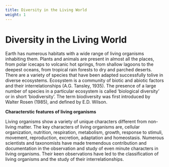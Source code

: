 ```yaml
---
title: Diversity in the Living World
weight: 1
---
```


# Diversity in the Living World

Earth has numerous habitats with a wide range of living organisms inhabiting them. Plants and animals are present in almost all the places, from polar icecaps to volcanic hot springs, from shallow lagoons to the deepest oceans, from tropical rain forests to dry and parched deserts. There are a variety of species that have been adapted successfully tolive in diverse ­ecosystems. Ecosystem is a community of biotic and abiotic factors and their interrelationships (A.G. Tansley, 1935). The presence of a large number of species in a particular ecosystem is called ‘biological diversity’ or in short ‘­biodiversity’. The term biodiversity was first ­introduced by Walter Rosen (1985), and defined by E.D. Wilson.

**Characterstic features of living organisms**

Living organisms show a variety of unique characters different from non- living matter. The key characters of living organisms are, cellular organization, nutrition, respiration, metabolism, growth, response to stimuli, movement, reproduction, excretion, adaptation and homeostasis. Numerous scientists and taxonomists have made tremendous contribution and documentation in the observation and study of even minute characters in living organisms. Their keen observations have led to the classification of living organisms and the study of their interrelationships.
